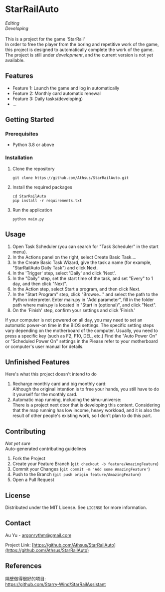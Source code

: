 # StarRailAuto
*Editing*<br>
*Developing*<br><br>
This is a project for the game 'StarRail'<br>
In order to free the player from the boring and repetitive work of the game, this project is designed to automatically complete the work of the game.<br>
The project is still under *development*, and the current version is not yet available.<br>

## Features

- Feature 1: Launch the game and log in automatically
- Feature 2: Monthly card automatic renewal
- Feature 3: Daily tasks(developing)
- ...

## Getting Started

### Prerequisites

- Python 3.8 or above

### Installation


1. Clone the repository
    ```
    git clone https://github.com/Athsus/StarRailAuto.git
    ```
2. Install the required packages
    ```
    cd StarRailAuto
    pip install -r requirements.txt
    ```
3. Run the application
    ```
    python main.py
    ```

## Usage

1. Open Task Scheduler (you can search for "Task Scheduler" in the start menu).
2. In the Actions panel on the right, select Create Basic Task....
3. In the Create Basic Task Wizard, give the task a name (for example, "StarRailAuto Daily Task") and click Next.
4. In the 'Trigger' step, select 'Daily' and click 'Next'.
5. In the "Daily" step, set the start time of the task, and set "Every" to 1 day, and then click "Next".
6. In the Action step, select Start a program, and then click Next.
7. In the "Start Program" step, click "Browse..." and select the path to the Python interpreter. Enter main.py in "Add parameter", fill in the folder path where main.py is located in "Start in (optional)", and click "Next".
8. On the 'Finish' step, confirm your settings and click 'Finish.'

If your computer is not powered on all day, you may need to set an automatic power-on time in the BIOS settings. The specific setting steps vary depending on the motherboard of the computer. Usually, you need to press a specific key (such as F2, F10, DEL, etc.) Find the "Auto Power On" or "Scheduled Power On" settings in the Please refer to your motherboard or computer's user manual for details.

## Unfinished Features
Here's what this project doesn't intend to do
1. Recharge monthly card and big monthly card: <br>
Although the original intention is to free your hands, you still have to do it yourself for the monthly card.
2. Automatic map running, including the simu-universe: <br>
There is a project next door that is developing this content. Considering that the map running has low income, heavy workload, and it is also the result of other people's existing work, so I don't plan to do this part.

## Contributing
*Not yet sure*<br>
Auto-generated contributing guidelines
1. Fork the Project
2. Create your Feature Branch (`git checkout -b feature/AmazingFeature`)
3. Commit your Changes (`git commit -m 'Add some AmazingFeature'`)
4. Push to the Branch (`git push origin feature/AmazingFeature`)
5. Open a Pull Request

## License
Distributed under the MIT License. See `LICENSE` for more information.

## Contact

Au Yu - argonrythm@gmail.com

Project Link: [https://github.com/Athsus/StarRailAuto](https://github.com/Athsus/StarRailAuto)

## References
隔壁做得很好的项目: <br>
https://github.com/Starry-Wind/StarRailAssistant
